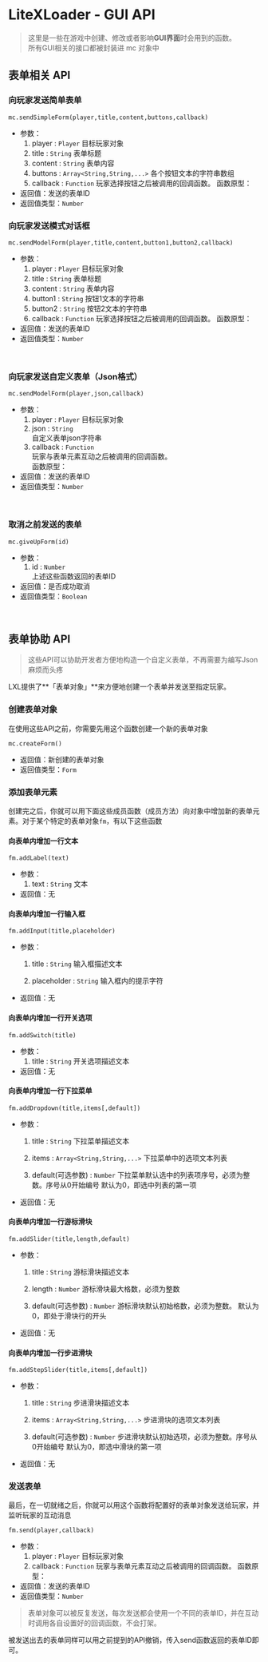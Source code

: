 # LiteXLoader - GUI API
> 这里是一些在游戏中创建、修改或者影响**GUI界面**时会用到的函数。  
> 所有GUI相关的接口都被封装进 mc 对象中  

## 表单相关 API

### 向玩家发送简单表单  
`mc.sendSimpleForm(player,title,content,buttons,callback)`

- 参数：
    1. player : `Player`
    目标玩家对象
    2. title : `String`
    表单标题  
    3. content : `String`
    表单内容
    4. buttons : `Array<String,String,...>`
    各个按钮文本的字符串数组  
    5. callback : `Function`
    玩家选择按钮之后被调用的回调函数。
    函数原型：
- 返回值：发送的表单ID  
- 返回值类型：`Number`



### 向玩家发送模式对话框  
`mc.sendModelForm(player,title,content,button1,button2,callback)`

- 参数：
    1. player : `Player`
    目标玩家对象
    2. title : `String`
        表单标题  
    3. content : `String`
        表单内容
    4. button1 : `String`
        按钮1文本的字符串  
    5. button2 : `String`
        按钮2文本的字符串  
    6. callback : `Function`
        玩家选择按钮之后被调用的回调函数。
        函数原型：
- 返回值：发送的表单ID  
- 返回值类型：`Number`  
<br>

### 向玩家发送自定义表单（Json格式）  
`mc.sendModelForm(player,json,callback)`

- 参数：
    1. player : `Player`
    目标玩家对象
    2. json : `String`  
        自定义表单json字符串  
    3. callback : `Function`  
        玩家与表单元素互动之后被调用的回调函数。  
        函数原型：
- 返回值：发送的表单ID  
- 返回值类型：`Number`  
<br>

### 取消之前发送的表单  
`mc.giveUpForm(id)`

- 参数：
    1. id : `Number`  
    上述这些函数返回的表单ID
- 返回值：是否成功取消  
- 返回值类型：`Boolean`  
<br>

## 表单协助 API
> 这些API可以协助开发者方便地构造一个自定义表单，不再需要为编写Json麻烦而头疼

LXL提供了**「表单对象」**来方便地创建一个表单并发送至指定玩家。

### 创建表单对象

在使用这些API之前，你需要先用这个函数创建一个新的表单对象

`mc.createForm()`

- 返回值：新创建的表单对象
- 返回值类型：`Form`



### 添加表单元素

创建完之后，你就可以用下面这些成员函数（成员方法）向对象中增加新的表单元素。对于某个特定的表单对象`fm`，有以下这些函数

#### 向表单内增加一行文本  
`fm.addLabel(text)`

- 参数：
    1. text : `String`
       文本
- 返回值：无 



#### 向表单内增加一行输入框  
`fm.addInput(title,placeholder)`
- 参数：

    1. title : `String`
       输入框描述文本

    2. placeholder : `String`
       输入框内的提示字符
- 返回值：无 



#### 向表单内增加一行开关选项  
`fm.addSwitch(title)`

- 参数：
    1. title : `String`
       开关选项描述文本
- 返回值：无 



#### 向表单内增加一行下拉菜单  
`fm.addDropdown(title,items[,default])`
- 参数：

    1. title : `String`
       下拉菜单描述文本

    2. items : `Array<String,String,...>`
       下拉菜单中的选项文本列表

    3. default(可选参数) : `Number`
       下拉菜单默认选中的列表项序号，必须为整数。序号从0开始编号
       默认为0，即选中列表的第一项
- 返回值：无 



#### 向表单内增加一行游标滑块  
`fm.addSlider(title,length,default)`
- 参数：
    1. title : `String`
       游标滑块描述文本

    2. length : `Number`
       游标滑块最大格数，必须为整数

    3. default(可选参数) : `Number`
       游标滑块默认初始格数，必须为整数。
       默认为0，即处于滑块行的开头
- 返回值：无 



#### 向表单内增加一行步进滑块  
`fm.addStepSlider(title,items[,default])`

- 参数：
    1. title : `String`
       步进滑块描述文本

    2. items : `Array<String,String,...>`
       步进滑块的选项文本列表

    3. default(可选参数) : `Number`
       步进滑块默认初始选项，必须为整数。序号从0开始编号
       默认为0，即选中滑块的第一项
- 返回值：无 



### 发送表单

最后，在一切就绪之后，你就可以用这个函数将配置好的表单对象发送给玩家，并监听玩家的互动消息

`fm.send(player,callback)`

- 参数：
    1. player : `Player`
        目标玩家对象
    2. callback : `Function`
        玩家与表单元素互动之后被调用的回调函数。
        函数原型：
- 返回值：发送的表单ID  
- 返回值类型：`Number`

> 表单对象可以被反复发送，每次发送都会使用一个不同的表单ID，并在互动时调用各自设置好的回调函数，不会打架。

被发送出去的表单同样可以用之前提到的API撤销，传入send函数返回的表单ID即可。